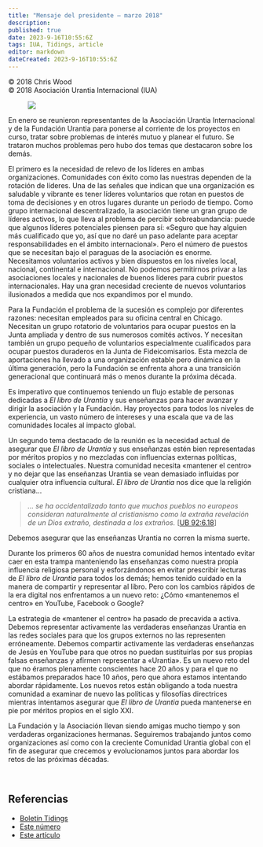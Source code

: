 ```yaml
---
title: "Mensaje del presidente – marzo 2018"
description: 
published: true
date: 2023-9-16T10:55:6Z
tags: IUA, Tidings, article
editor: markdown
dateCreated: 2023-9-16T10:55:6Z
---
```


<p class="v-card v-sheet theme--light gray lighten-3 px-2">© 2018 Chris Wood<br>© 2018 Asociación Urantia Internacional (IUA)</p>


<figure id="Figure_1" class="image urantiapedia image-style-align-left">
<img src="/image/article/IUA_Tidings/Chris-Wood-headshot-2017-resized-150x150.jpg">
</figure>

En enero se reunieron representantes de la Asociación Urantia Internacional y de la Fundación Urantia para ponerse al corriente de los proyectos en curso, tratar sobre problemas de interés mutuo y planear el futuro. Se trataron muchos problemas pero hubo dos temas que destacaron sobre los demás.

El primero es la necesidad de relevo de los líderes en ambas organizaciones. Comunidades con éxito como las nuestras dependen de la rotación de líderes. Una de las señales que indican que una organización es saludable y vibrante es tener líderes voluntarios que rotan en puestos de toma de decisiones y en otros lugares durante un periodo de tiempo. Como grupo internacional descentralizado, la asociación tiene un gran grupo de líderes activos, lo que lleva al problema de percibir sobreabundancia: puede que algunos líderes potenciales piensen para sí: «Seguro que hay alguien más cualificado que yo, así que no daré un paso adelante para aceptar responsabilidades en el ámbito internacional». Pero el número de puestos que se necesitan bajo el paraguas de la asociación es enorme. Necesitamos voluntarios activos y bien dispuestos en los niveles local, nacional, continental e internacional. No podemos permitirnos privar a las asociaciones locales y nacionales de buenos líderes para cubrir puestos internacionales. Hay una gran necesidad creciente de nuevos voluntarios ilusionados a medida que nos expandimos por el mundo.

Para la Fundación el problema de la sucesión es complejo por diferentes razones: necesitan empleados para su oficina central en Chicago. Necesitan un grupo rotatorio de voluntarios para ocupar puestos en la Junta ampliada y dentro de sus numerosos comités activos. Y necesitan también un grupo pequeño de voluntarios especialmente cualificados para ocupar puestos duraderos en la Junta de Fideicomisarios. Esta mezcla de aportaciones ha llevado a una organización estable pero dinámica en la última generación, pero la Fundación se enfrenta ahora a una transición generacional que continuará más o menos durante la próxima década.

Es imperativo que continuemos teniendo un flujo estable de personas dedicadas a _El libro de Urantia_ y sus enseñanzas para hacer avanzar y dirigir la asociación y la Fundación. Hay proyectos para todos los niveles de experiencia, un vasto número de intereses y una escala que va de las comunidades locales al impacto global.

Un segundo tema destacado de la reunión es la necesidad actual de asegurar que _El libro de Urantia_ y sus enseñanzas estén bien representadas por méritos propios y no mezcladas con influencias externas políticas, sociales o intelectuales. Nuestra comunidad necesita «mantener el centro» y no dejar que las enseñanzas Urantia se vean demasiado influidas por cualquier otra influencia cultural. _El libro de Urantia_ nos dice que la religión cristiana…

> _… se ha occidentalizado tanto que muchos pueblos no europeos consideran naturalmente al cristianismo como la extraña revelación de un Dios extraño, destinada a los extraños._ <a id="a50_174"></a>[[UB 92:6.18](/es/The_Urantia_Book/92#p6_18)]

Debemos asegurar que las enseñanzas Urantia no corren la misma suerte.

Durante los primeros 60 años de nuestra comunidad hemos intentado evitar caer en esta trampa manteniendo las enseñanzas como nuestra propia influencia religiosa personal y esforzándonos en evitar prescribir lecturas de _El libro de Urantia_ para todos los demás; hemos tenido cuidado en la manera de compartir y representar al libro. Pero con los cambios rápidos de la era digital nos enfrentamos a un nuevo reto: ¿Cómo «mantenemos el centro» en YouTube, Facebook o Google?

La estrategia de «mantener el centro» ha pasado de precavida a activa. Debemos representar activamente las verdaderas enseñanzas Urantia en las redes sociales para que los grupos externos no las representen erróneamente. Debemos compartir activamente las verdaderas enseñanzas de Jesús en YouTube para que otros no puedan sustituirlas por sus propias falsas enseñanzas y afirmen representar a «Urantia». Es un nuevo reto del que no éramos plenamente conscientes hace 20 años y para el que no estábamos preparados hace 10 años, pero que ahora estamos intentando abordar rápidamente. Los nuevos retos están obligando a toda nuestra comunidad a examinar de nuevo las políticas y filosofías directrices mientras intentamos asegurar que _El libro de Urantia_ pueda mantenerse en pie por méritos propios en el siglo XXI.

La Fundación y la Asociación llevan siendo amigas mucho tiempo y son verdaderas organizaciones hermanas. Seguiremos trabajando juntos como organizaciones así como con la creciente Comunidad Urantia global con el fin de asegurar que crecemos y evolucionamos juntos para abordar los retos de las próximas décadas.

<br style="clear:both;"/>

## Referencias

- [Boletín Tidings](https://urantia-association.org/acerca-del-boletin-tidings/?lang=es)
- [Este número](https://urantia-association.org/newsletter/tidings-marzo-2018/?lang=es)
- [Este artículo](https://urantia-association.org/mensaje-del-presidente-marzo-2018/?lang=es)

